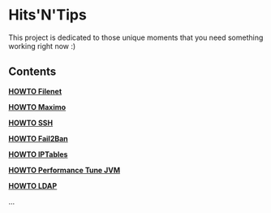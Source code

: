 # Hits'N'Tips

This project is dedicated to those unique moments that you need something working right now :)

## Contents

**[HOWTO Filenet](docs/filenet.md)**

**[HOWTO Maximo](docs/maximo.md)**

**[HOWTO SSH](docs/ssh.md)**

**[HOWTO Fail2Ban](docs/fail2ban.md)**

**[HOWTO IPTables](docs/iptables.md)**

**[HOWTO Performance Tune JVM](docs/jvmperftune.md)**

**[HOWTO LDAP](docs/ldap.md)**

...
